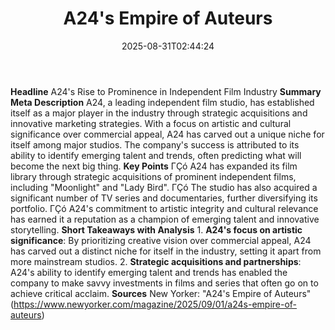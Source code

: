 ﻿---
title: "A24's Empire of Auteurs"
date: "2025-08-31T02:44:24"
category: "Markets"
summary: ""
slug: "a24s empire of auteurs"
source_urls:
  - "https://www.newyorker.com/magazine/2025/09/01/a24s-empire-of-auteurs"
seo:
  title: "A24's Empire of Auteurs | Hash n Hedge"
  description: ""
  keywords: ["news", "markets", "brief"]
---
**Headline** A24's Rise to Prominence in Independent Film Industry  **Summary Meta Description** A24, a leading independent film studio, has established itself as a major player in the industry through strategic acquisitions and innovative marketing strategies. With a focus on artistic and cultural significance over commercial appeal, A24 has carved out a unique niche for itself among major studios. The company's success is attributed to its ability to identify emerging talent and trends, often predicting what will become the next big thing.  **Key Points**  ΓÇó A24 has expanded its film library through strategic acquisitions of prominent independent films, including "Moonlight" and "Lady Bird". ΓÇó The studio has also acquired a significant number of TV series and documentaries, further diversifying its portfolio. ΓÇó A24's commitment to artistic integrity and cultural relevance has earned it a reputation as a champion of emerging talent and innovative storytelling.  **Short Takeaways with Analysis**  1. **A24's focus on artistic significance**: By prioritizing creative vision over commercial appeal, A24 has carved out a distinct niche for itself in the industry, setting it apart from more mainstream studios. 2. **Strategic acquisitions and partnerships**: A24's ability to identify emerging talent and trends has enabled the company to make savvy investments in films and series that often go on to achieve critical acclaim.  **Sources** New Yorker: "A24's Empire of Auteurs" (https://www.newyorker.com/magazine/2025/09/01/a24s-empire-of-auteurs) 

